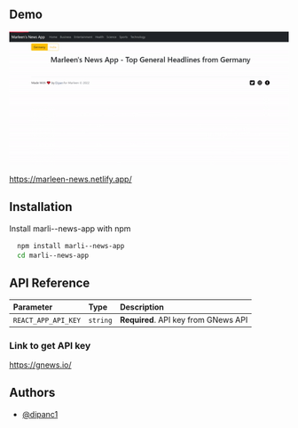 
## Demo

![](gif.gif)

https://marleen-news.netlify.app/


## Installation

Install marli--news-app with npm

```bash
  npm install marli--news-app
  cd marli--news-app
```
    
## API Reference


| Parameter | Type     | Description                |
| :-------- | :------- | :------------------------- |
| `REACT_APP_API_KEY` | `string` | **Required**. API key from GNews API |


### Link to get API key

https://gnews.io/
## Authors

- [@dipanc1](https://github.com/dipanc1)
